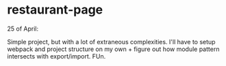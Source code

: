 # restaurant-page

25 of April:

Simple project, but with a lot of extraneous complexities. I'll have to setup webpack and project structure on my own + figure out how module pattern intersects with export/import. FUn.
